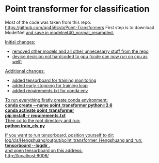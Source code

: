 # Point transformer for classification

Most of the code was taken from this repo: https://github.com/qq456cvb/Point-Transformers 
First step is to download  ModelNet <a href="https://shapenet.cs.stanford.edu/media/modelnet40_normal_resampled.zip"> and save in modelnet40_normal_resampled.



Initial changes:
- removed other models and all other unnecesarry stuff from the repo
- device decision not hardcoded to gpu (code can now run on cpu as well)

Additional changes:
- added tensorboard for training monitoring
- added early stopping for training loop
- added requirements.txt for conda env

To run everything firstly create conda environment: <br/>
<b>conda create --name point_transformer python=3.6 </b><br/>
<b>conda activate point_transformer </b> <br/>
<b>pip install -r requirements.txt </b><br/>
Then cd to the root directory and run: <br/>
<b>python train_cls.py </b>

If you want to run tensorboard, position yourself to dir: log/cls/Hengshuang/output/point_transformer_Hengshuang and run: <br/>
<b>tensorboard --logdir .</b> <br/>
and open tensorboard on this address: <br/>
http://localhost:6006/

